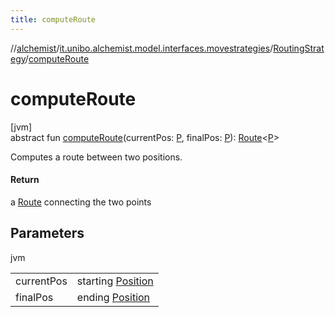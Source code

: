 ```yaml
---
title: computeRoute
---
```

//[alchemist](../../../index.html)/[it.unibo.alchemist.model.interfaces.movestrategies](../index.html)/[RoutingStrategy](index.html)/[computeRoute](compute-route.html)



# computeRoute



[jvm]\
abstract fun [computeRoute](compute-route.html)(currentPos: [P](../../it.unibo.alchemist.model.implementations.layers/-step-layer/index.html), finalPos: [P](../../it.unibo.alchemist.model.implementations.layers/-step-layer/index.html)): [Route](../../it.unibo.alchemist.model.interfaces/-route/index.html)<[P](../../it.unibo.alchemist.model.implementations.layers/-step-layer/index.html)>



Computes a route between two positions.



#### Return



a [Route](../../it.unibo.alchemist.model.interfaces/-route/index.html) connecting the two points



## Parameters


jvm

| | |
|---|---|
| currentPos | starting [Position](../../it.unibo.alchemist.model.interfaces/-position/index.html) |
| finalPos | ending [Position](../../it.unibo.alchemist.model.interfaces/-position/index.html) |




